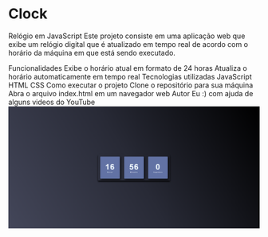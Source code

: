 # Clock
Relógio em JavaScript
Este projeto consiste em uma aplicação web que exibe um relógio digital que é atualizado em tempo real de acordo com o horário da máquina em que está sendo executado.

Funcionalidades
Exibe o horário atual em formato de 24 horas
Atualiza o horário automaticamente em tempo real
Tecnologias utilizadas
JavaScript
HTML
CSS
Como executar o projeto
Clone o repositório para sua máquina
Abra o arquivo index.html em um navegador web
Autor
Eu :) com ajuda de alguns videos do YouTube 
![](tela.png)
